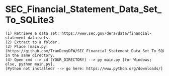 # SEC_Financial_Statement_Data_Set_To_SQLite3
    (1) Retrieve a data set: https://www.sec.gov/dera/data/financial-statement-data-sets.
    (2) Extract to a folder.
    (3) Place [main.py](https://github.com/TranDenyDFW/SEC_Financial_Statement_Data_Set_To_SQLite3/blob/main/README.md)https://github.com/TranDenyDFW/SEC_Financial_Statement_Data_Set_To_SQLite3/blob/main/main.py) in the same directory.
    (4) Open cmd --> cd [YOUR_DIRECTORY] --> py main.py [for Windows; else, python main.py].
    [Python not installed? --> go here: https://www.python.org/downloads/]














